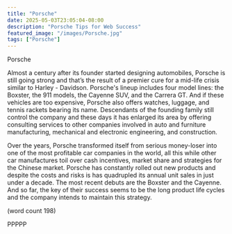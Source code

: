 ```yaml
---
title: "Porsche"
date: 2025-05-03T23:05:04-08:00
description: "Porsche Tips for Web Success"
featured_image: "/images/Porsche.jpg"
tags: ["Porsche"]
---
```


Porsche


Almost a century after its founder started designing automobiles, 
Porsche is still going strong and that’s the result of a premier cure 
for a mid-life crisis similar to Harley - Davidson. Porsche's lineup 
includes four model lines: the Boxster, the 911 models, the 
Cayenne SUV, and the Carrera GT. And if these vehicles are 
too expensive, Porsche also offers watches, luggage, and tennis 
rackets bearing its name. Descendants of the founding family 
still control the company and these days it has enlarged its area 
by offering consulting services to other companies involved in 
auto and furniture manufacturing, mechanical and electronic 
engineering, and construction.

Over the years, Porsche transformed itself from serious 
money-loser into one of the most profitable car companies in 
the world, all this while other car manufactures toil over cash 
incentives, market share and strategies for the Chinese market. 
Porsche has constantly rolled out new products and despite 
the costs and risks is has quadrupled its annual unit sales in just 
under a decade. The most recent debuts are the Boxster and the Cayenne. 
And so far, the key of their success seems to be the long 
product life cycles and the company intends to maintain this 
strategy. 

(word count 198)

PPPPP

